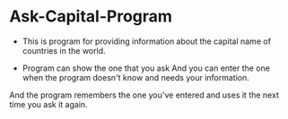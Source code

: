 # Ask-Capital-Program
- This is program for providing information about the capital name of countries in the world.

- Program can show the one that you ask And you can enter the one when the program doesn't know and needs your information.

And the program remembers the one you've entered and uses it the next time you ask it again.
